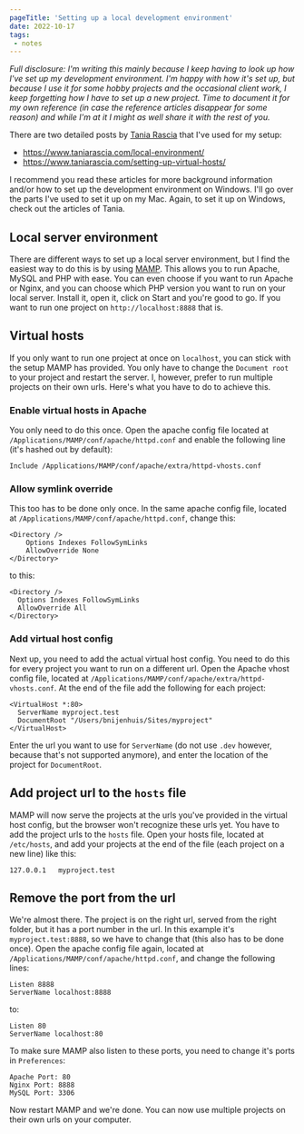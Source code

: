 ```yaml
---
pageTitle: 'Setting up a local development environment'
date: 2022-10-17
tags:
 - notes
---
```

_Full disclosure: I'm writing this mainly because I keep having to look up how I've set up my development environment. I'm happy with how it's set up, but because I use it for some hobby projects and the occasional client work, I keep forgetting how I have to set up a new project. Time to document it for my own reference (in case the reference articles disappear for some reason) and while I'm at it I might as well share it with the rest of you._

There are two detailed posts by [Tania Rascia](https://twitter.com/taniarascia) that I've used for my setup:

- <https://www.taniarascia.com/local-environment/>
- <https://www.taniarascia.com/setting-up-virtual-hosts/>

I recommend you read these articles for more background information and/or how to set up the development environment on Windows. I'll go over the parts I've used to set it up on my Mac. Again, to set it up on Windows, check out the articles of Tania.

## Local server environment

There are different ways to set up a local server environment, but I find the easiest way to do this is by using [MAMP](https://www.mamp.info/). This allows you to run Apache, MySQL and PHP with ease. You can even choose if you want to run Apache or Nginx, and you can choose which PHP version you want to run on your local server. Install it, open it, click on Start and you're good to go. If you want to run one project on `http://localhost:8888` that is.

## Virtual hosts

If you only want to run one project at once on `localhost`, you can stick with the setup MAMP has provided. You only have to change the `Document root` to your project and restart the server. I, however, prefer to run multiple projects on their own urls. Here's what you have to do to achieve this.

### Enable virtual hosts in Apache

You only need to do this once. Open the apache config file located at `/Applications/MAMP/conf/apache/httpd.conf` and enable the following line (it's hashed out by default): 

``` apacheconf
Include /Applications/MAMP/conf/apache/extra/httpd-vhosts.conf
```

### Allow symlink override

This too has to be done only once. In the same apache config file, located at `/Applications/MAMP/conf/apache/httpd.conf`, change this:

``` apacheconf
<Directory />
    Options Indexes FollowSymLinks
    AllowOverride None
</Directory>
```

to this:

``` apacheconf
<Directory />
  Options Indexes FollowSymLinks
  AllowOverride All
</Directory>
```

### Add virtual host config

Next up, you need to add the actual virtual host config. You need to do this for every project you want to run on a different url. Open the Apache vhost config file, located at `/Applications/MAMP/conf/apache/extra/httpd-vhosts.conf`. At the end of the file add the following for each project:

``` apacheconf
<VirtualHost *:80>
  ServerName myproject.test
  DocumentRoot "/Users/bnijenhuis/Sites/myproject"
</VirtualHost>
```

Enter the url you want to use for `ServerName` (do not use `.dev` however, because that's not supported anymore), and enter the location of the project for `DocumentRoot`.

## Add project url to the `hosts` file

MAMP will now serve the projects at the urls you've provided in the virtual host config, but the browser won't recognize these urls yet. You have to add the project urls to the `hosts` file. Open your hosts file, located at `/etc/hosts`, and add your projects at the end of the file (each project on a new line) like this:

``` apacheconf
127.0.0.1   myproject.test
```

## Remove the port from the url

We're almost there. The project is on the right url, served from the right folder, but it has a port number in the url. In this example it's `myproject.test:8888`, so we have to change that (this also has to be done once). Open the apache config file again, located at `/Applications/MAMP/conf/apache/httpd.conf`, and change the following lines:

``` apacheconf
Listen 8888
ServerName localhost:8888
```

to:

``` apacheconf
Listen 80
ServerName localhost:80
```

To make sure MAMP also listen to these ports, you need to change it's ports in `Preferences`:

``` apacheconf
Apache Port: 80
Nginx Port: 8888
MySQL Port: 3306
```

Now restart MAMP and we're done. You can now use multiple projects on their own urls on your computer. 